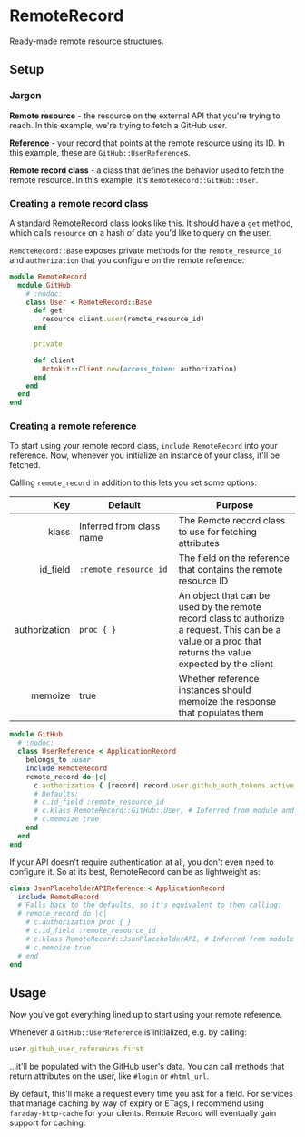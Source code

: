 # RemoteRecord

Ready-made remote resource structures.

## Setup

### Jargon

**Remote resource** - the resource on the external API that you're trying to
reach. In this example, we're trying to fetch a GitHub user.

**Reference** - your record that points at the remote resource using its ID. In
this example, these are `GitHub::UserReference`s.

**Remote record class** - a class that defines the behavior used to fetch the
remote resource. In this example, it's `RemoteRecord::GitHub::User`.

### Creating a remote record class

A standard RemoteRecord class looks like this. It should have a `get` method,
which calls `resource` on a hash of data you'd like to query on the user.

`RemoteRecord::Base` exposes private methods for the `remote_resource_id` and
`authorization` that you configure on the remote reference.

```ruby
module RemoteRecord
  module GitHub
    # :nodoc:
    class User < RemoteRecord::Base
      def get
        resource client.user(remote_resource_id)
      end

      private

      def client
        Octokit::Client.new(access_token: authorization)
      end
    end
  end
end
```

### Creating a remote reference

To start using your remote record class, `include RemoteRecord` into your reference. Now, whenever
you initialize an instance of your class, it'll be fetched.

Calling `remote_record` in addition to this lets you set some options:

| Key           | Default                  | Purpose                                                                |
|--------------:|--------------------------|------------------------------------------------------------------------|
| klass         | Inferred from class name | The Remote record class to use for fetching attributes                               |
| id_field      | `:remote_resource_id`    | The field on the reference that contains the remote resource ID        |
| authorization | `proc { }`               | An object that can be used by the remote record class to authorize a request. This can be a value or a proc that returns the value expected by the client      |
| memoize       | true                     | Whether reference instances should memoize the response that populates them |

```ruby
module GitHub
  # :nodoc:
  class UserReference < ApplicationRecord
    belongs_to :user
    include RemoteRecord
    remote_record do |c|
      c.authorization { |record| record.user.github_auth_tokens.active.first.token }
      # Defaults:
      # c.id_field :remote_resource_id
      # c.klass RemoteRecord::GitHub::User, # Inferred from module and class name
      # c.memoize true
    end
  end
end
```

If your API doesn't require authentication at all, you don't even need to
configure it. So at its best, RemoteRecord can be as lightweight as:

```ruby
class JsonPlaceholderAPIReference < ApplicationRecord
  include RemoteRecord
  # Falls back to the defaults, so it's equivalent to then calling:
  # remote_record do |c|
    # c.authorization proc { }
    # c.id_field :remote_resource_id
    # c.klass RemoteRecord::JsonPlaceholderAPI, # Inferred from module and class name
    # c.memoize true
  # end
end
```

## Usage

Now you've got everything lined up to start using your remote reference.

Whenever a `GitHub::UserReference` is initialized, e.g. by calling:

```ruby
user.github_user_references.first
```

...it'll be populated with the GitHub user's data. You can call methods that
return attributes on the user, like `#login` or `#html_url`.

By default, this'll make a request every time you ask for a field. For services
that manage caching by way of expiry or ETags, I recommend using
`faraday-http-cache` for your clients. Remote Record will eventually gain
support for caching.
